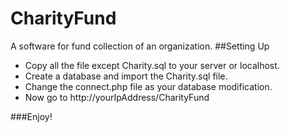# CharityFund
A software for fund collection of an organization.
##Setting Up
  * Copy all the file except Charity.sql to your server or localhost.
  * Create a database and import the Charity.sql file.
  * Change the connect.php file as your database modification.
  * Now go to http://yourIpAddress/CharityFund

###Enjoy!


